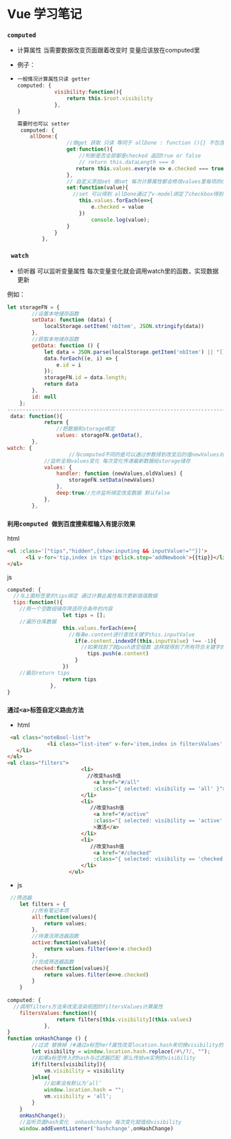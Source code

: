 # Vue 学习笔记

### `computed`

- 计算属性 当需要数据改变页面跟着改变时 变量应该放在computed里

- 例子：

- ```js
  一般情况计算属性只读 getter
  computed: {
              visibility:function(){
                  return this.$root.visibility
              },
  }
  ```

  ```js
  需要时也可以 setter
   computed: {
      allDone:{
                  //做get 获取 只读 等同于 allDone : function (){} 不包含set
                  get:function(){
                      //判断是否全部都是checked 返回true or false
                      // return this.dataLength === 0
                     return this.values.every(e => e.checked === true)
                  },
                  // 自定义添加set 做set 每次计算属性都会修改values里每项的checked属性
                  set:function(value){
                    //set 可以得到 allDone通过了v-model绑定了checkbox得到值(value) 										true or false 然后让子属性的那些checked属性随着自己变化实现全选反选
                      this.values.forEach(e=>{
                          e.checked = value
                      })
                          console.log(value);
                  }
              }
          },
  
  ```

  

### ` watch`

- 侦听器 可以监听变量属性 每次变量变化就会调用watch里的函数，实现数据更新 

例如：

```js
let storageFN = {
        //设置本地储存函数
        setData: function (data) {
            localStorage.setItem('nbItem', JSON.stringify(data))
        },
        //获取本地储存函数
        getData: function () {
            let data = JSON.parse(localStorage.getItem('nbItem') || "[]");
            data.forEach((e, i) => {
                e.id = i
            });
            storageFN.id = data.length;
            return data
        },
        id: null
    }; 
------------------------------------------------------------------------------
 data: function(){
            return {
                //把数据和storage绑定
                values: storageFN.getData(),
        },
watch: {
  					//与computed不同的是可以通过参数得到改变后的值newValues对它进行操作(储存)
            //监听全局values变化 每次变化传递最新数据给storage储存
            values: {
                handler: function (newValues,oldValues) {
                    storageFN.setData(newValues)
                },
                deep:true//允许监听绑定改变数据 默认false
            },
        },
```

### `利用computed 做到百度搜索框输入有提示效果`

html

```html
<ul :class='["tips","hidden",{show:inputing && inputValue!=""}]'>
      <li v-for='tip,index in tips'@click.stop='addNewbook'>{{tip}}</li>
</ul>
```

js

```js
computed: {
  //与上面标签里的tips绑定 通过计算此属性每次更新插值数据
  tips:function(){
    //用一个空数组储存筛选符合条件的内容
                  let tips = [];
    //遍历仓库数据
                  this.values.forEach(e=>{
                    //每条e.content进行查找关键字this.inputValue
                      if(e.content.indexOf(this.inputValue) !== -1){
                        //如果找到了就push进空组数 这样就得到了所有符合关键字的内容
                          tips.push(e.content)
                      }
                  })
    //最后return tips
                  return tips
              },
}
```

### `通过<a>标签自定义路由方法`

- html

```html
 <ul class="noteBool-list">
             <li class="list-item" v-for='item,index in filtersValues' 													:key='item.id' :class='{completed:item.checked}'>
   </li>
</ul>
<ul class="filters">
                        <li>
                          //改变hash值
                            <a href="#/all" 
                            :class="{ selected: visibility == 'all' }">All</a>
                        </li>
                        <li>
                           //改变hash值
                            <a href="#/active"
                            :class="{ selected: visibility == 'active' }" 
                            >激活</a>
                        </li>
                        <li>
                           //改变hash值
                            <a href="#/checked" 
                            :class="{ selected: visibility == 'checked' }">完成</a>
                        </li>
                    </ul>
```

- js

```js
 //筛选器
    let filters = {
        //所有笔记本项
        all:function(values){
            return values;
        },
        //待激活筛选器函数
        active:function(values){
            return values.filter(e=>!e.checked)
        },
        //完成筛选器函数
        checked:function(values){
            return values.filter(e=>e.checked)
        }
    }
    
computed: { 
  //调用filters方法来改变渲染视图的filtersValues计算属性
	filtersValues:function(){
                return filters[this.visibility](this.values)
            },
}
function onHashChange () {
        //过滤 替换掉 /#通过a标签herf属性改变location.hash来切换visibility的值 
        let visibility = window.location.hash.replace(/#\/?/, "");
        //如果a标签传入的hash与过滤器匹配 那么传给vm实例的visibility
        if(filters[visibility]){
            vm.visibility = visibility
        }else{
            //如果没有默认为‘all’
            window.location.hash = "";
            vm.visibility = 'all';
        }
    }
    onHashChange();
    //监听页面hash变化  onhashchange 每次变化赋值给visibility
    window.addEventListener('hashchange',onHashChange)
```

